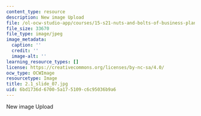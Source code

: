 ```yaml
---
content_type: resource
description: New image Upload
file: /ol-ocw-studio-app/courses/15-s21-nuts-and-bolts-of-business-plans-january-iap-2014/6bd1736d67005a175109c6c95036b9a6_2.1_slide_07.jpg
file_size: 33670
file_type: image/jpeg
image_metadata:
  caption: ''
  credit: ''
  image-alt: ''
learning_resource_types: []
license: https://creativecommons.org/licenses/by-nc-sa/4.0/
ocw_type: OCWImage
resourcetype: Image
title: 2.1_slide_07.jpg
uid: 6bd1736d-6700-5a17-5109-c6c95036b9a6
---
```

New image Upload